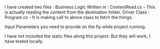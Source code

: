 I have created two files :
Business Logic Written in : ContentRead.cs - This is actually reading the content from the destination folder.
Driver Class : Program.cs - It is making call to above class to fetch the things.

Input Parameters you need to provide on the fly while project running.

I have not included the static files along this project.
But they will work, I have tested locally.
